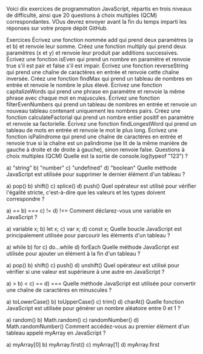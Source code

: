 Voici dix exercices de programmation JavaScript, répartis en trois niveaux de difficulté, ainsi que 20 questions à choix multiples (QCM) correspondantes. VOus devrez envoyer avant la fin du temps imparti les réponses sur votre propre dépôt GitHub.

Exercices
Écrivez une fonction nommée add qui prend deux paramètres (a et b) et renvoie leur somme.
Créez une fonction multiply qui prend deux paramètres (x et y) et renvoie leur produit par additions successives.
Écrivez une fonction isEven qui prend un nombre en paramètre et renvoie true s'il est pair et false s'il est impair.
Écrivez une fonction reverseString qui prend une chaîne de caractères en entrée et renvoie cette chaîne inversée.
Créez une fonction findMax qui prend un tableau de nombres en entrée et renvoie le nombre le plus élevé.
Écrivez une fonction capitalizeWords qui prend une phrase en paramètre et renvoie la même phrase avec chaque mot en majuscules.
Écrivez une fonction filterEvenNumbers qui prend un tableau de nombres en entrée et renvoie un nouveau tableau contenant uniquement les nombres pairs.
Créez une fonction calculateFactorial qui prend un nombre entier positif en paramètre et renvoie sa factorielle.
Écrivez une fonction findLongestWord qui prend un tableau de mots en entrée et renvoie le mot le plus long.
Écrivez une fonction isPalindrome qui prend une chaîne de caractères en entrée et renvoie true si la chaîne est un palindrome (se lit de la même manière de gauche à droite et de droite à gauche), sinon renvoie false.
Questions à choix multiples (QCM)
Quelle est la sortie de console.log(typeof "123") ?

a) "string"
b) "number"
c) "undefined"
d) "boolean"
Quelle méthode JavaScript est utilisée pour supprimer le dernier élément d'un tableau ?

a) pop()
b) shift()
c) splice()
d) push()
Quel opérateur est utilisé pour vérifier l'égalité stricte, c'est-à-dire que les valeurs et les types doivent correspondre ?

a) ==
b) ===
c) !=
d) !==
Comment déclarez-vous une variable en JavaScript ?

a) variable x;
b) let x;
c) var x;
d) const x;
Quelle boucle JavaScript est principalement utilisée pour parcourir les éléments d'un tableau ?

a) while
b) for
c) do...while
d) forEach
Quelle méthode JavaScript est utilisée pour ajouter un élément à la fin d'un tableau ?

a) pop()
b) shift()
c) push()
d) unshift()
Quel opérateur est utilisé pour vérifier si une valeur est supérieure à une autre en JavaScript ?

a) >
b) <
c) ==
d) ===
Quelle méthode JavaScript est utilisée pour convertir une chaîne de caractères en minuscules ?

a) toLowerCase()
b) toUpperCase()
c) trim()
d) charAt()
Quelle fonction JavaScript est utilisée pour générer un nombre aléatoire entre 0 et 1 ?

a) random()
b) Math.random()
c) randomNumber()
d) Math.randomNumber()
Comment accédez-vous au premier élément d'un tableau appelé myArray en JavaScript ?

a) myArray[0]
b) myArray.first()
c) myArray[1]
d) myArray.first